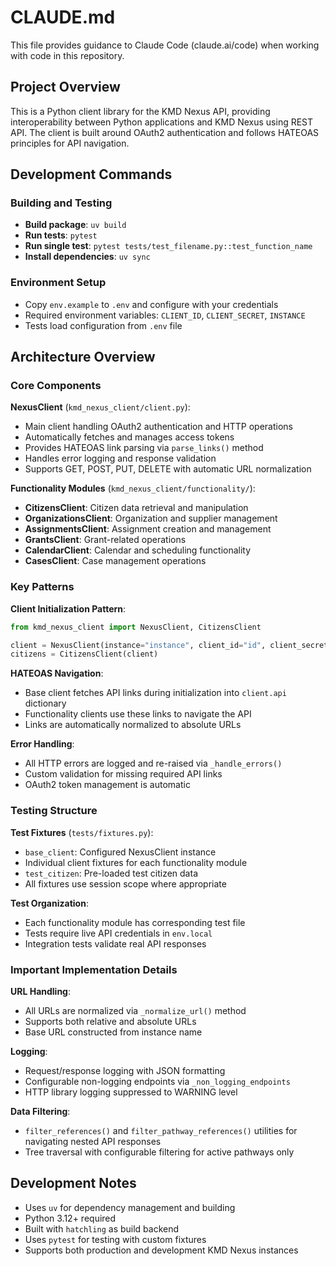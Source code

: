 # CLAUDE.md

This file provides guidance to Claude Code (claude.ai/code) when working with code in this repository.

## Project Overview

This is a Python client library for the KMD Nexus API, providing interoperability between Python applications and KMD Nexus using REST API. The client is built around OAuth2 authentication and follows HATEOAS principles for API navigation.

## Development Commands

### Building and Testing
- **Build package**: `uv build`
- **Run tests**: `pytest`
- **Run single test**: `pytest tests/test_filename.py::test_function_name`
- **Install dependencies**: `uv sync`

### Environment Setup
- Copy `env.example` to `.env` and configure with your credentials
- Required environment variables: `CLIENT_ID`, `CLIENT_SECRET`, `INSTANCE`
- Tests load configuration from `.env` file

## Architecture Overview

### Core Components

**NexusClient** (`kmd_nexus_client/client.py`):
- Main client handling OAuth2 authentication and HTTP operations
- Automatically fetches and manages access tokens
- Provides HATEOAS link parsing via `parse_links()` method
- Handles error logging and response validation
- Supports GET, POST, PUT, DELETE with automatic URL normalization

**Functionality Modules** (`kmd_nexus_client/functionality/`):
- **CitizensClient**: Citizen data retrieval and manipulation
- **OrganizationsClient**: Organization and supplier management  
- **AssignmentsClient**: Assignment creation and management
- **GrantsClient**: Grant-related operations
- **CalendarClient**: Calendar and scheduling functionality
- **CasesClient**: Case management operations

### Key Patterns

**Client Initialization Pattern**:
```python
from kmd_nexus_client import NexusClient, CitizensClient

client = NexusClient(instance="instance", client_id="id", client_secret="secret")
citizens = CitizensClient(client)
```

**HATEOAS Navigation**:
- Base client fetches API links during initialization into `client.api` dictionary
- Functionality clients use these links to navigate the API
- Links are automatically normalized to absolute URLs

**Error Handling**:
- All HTTP errors are logged and re-raised via `_handle_errors()`
- Custom validation for missing required API links
- OAuth2 token management is automatic

### Testing Structure

**Test Fixtures** (`tests/fixtures.py`):
- `base_client`: Configured NexusClient instance
- Individual client fixtures for each functionality module
- `test_citizen`: Pre-loaded test citizen data
- All fixtures use session scope where appropriate

**Test Organization**:
- Each functionality module has corresponding test file
- Tests require live API credentials in `env.local`
- Integration tests validate real API responses

### Important Implementation Details

**URL Handling**:
- All URLs are normalized via `_normalize_url()` method
- Supports both relative and absolute URLs
- Base URL constructed from instance name

**Logging**:
- Request/response logging with JSON formatting
- Configurable non-logging endpoints via `_non_logging_endpoints`
- HTTP library logging suppressed to WARNING level

**Data Filtering**:
- `filter_references()` and `filter_pathway_references()` utilities for navigating nested API responses
- Tree traversal with configurable filtering for active pathways only

## Development Notes

- Uses `uv` for dependency management and building
- Python 3.12+ required
- Built with `hatchling` as build backend
- Uses `pytest` for testing with custom fixtures
- Supports both production and development KMD Nexus instances